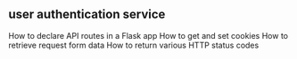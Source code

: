 ## user authentication service
How to declare API routes in a Flask app
How to get and set cookies
How to retrieve request form data
How to return various HTTP status codes
